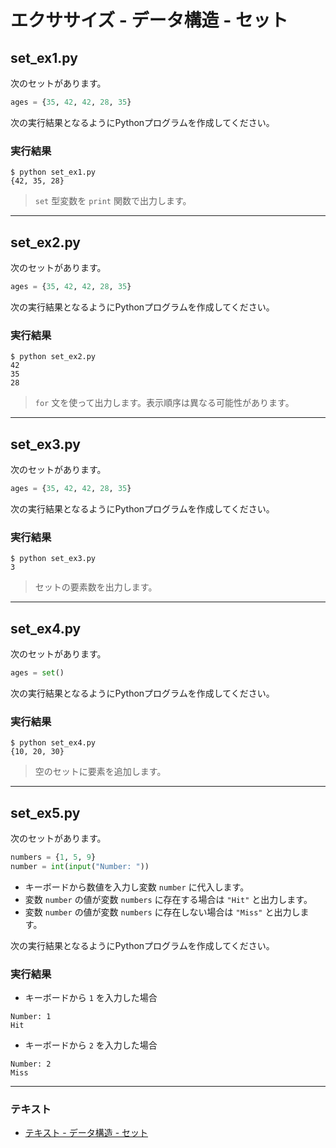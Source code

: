 # エクササイズ - データ構造 - セット

## set_ex1.py

次のセットがあります。

``` python
ages = {35, 42, 42, 28, 35}
```

次の実行結果となるようにPythonプログラムを作成してください。

### 実行結果

``` 
$ python set_ex1.py
{42, 35, 28}
```

> `set` 型変数を `print` 関数で出力します。

---

## set_ex2.py

次のセットがあります。

``` python
ages = {35, 42, 42, 28, 35}
```

次の実行結果となるようにPythonプログラムを作成してください。

### 実行結果

``` 
$ python set_ex2.py
42
35
28
```

> `for` 文を使って出力します。表示順序は異なる可能性があります。

---

## set_ex3.py

次のセットがあります。

``` python
ages = {35, 42, 42, 28, 35}
```

次の実行結果となるようにPythonプログラムを作成してください。

### 実行結果

``` 
$ python set_ex3.py
3
```

> セットの要素数を出力します。

---

## set_ex4.py

次のセットがあります。

``` python
ages = set()
```

次の実行結果となるようにPythonプログラムを作成してください。
 

### 実行結果

``` 
$ python set_ex4.py 
{10, 20, 30}
```

> 空のセットに要素を追加します。

---

## set_ex5.py

次のセットがあります。

``` python
numbers = {1, 5, 9}
number = int(input("Number: "))
```

* キーボードから数値を入力し変数 `number` に代入します。
* 変数 `number` の値が変数 `numbers` に存在する場合は `"Hit"` と出力します。
* 変数 `number` の値が変数 `numbers` に存在しない場合は `"Miss"` と出力します。

次の実行結果となるようにPythonプログラムを作成してください。
 

### 実行結果

* キーボードから `1` を入力した場合

``` 
Number: 1
Hit
```

* キーボードから `2` を入力した場合

``` 
Number: 2
Miss
```

---

### テキスト

* [テキスト - データ構造 - セット](../text/08_basic_ex.md)
